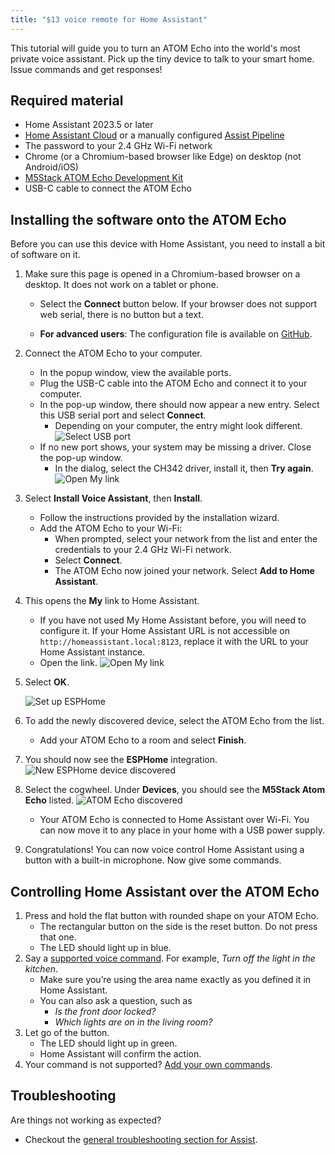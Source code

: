 ```yaml
---
title: "$13 voice remote for Home Assistant"
---
```


This tutorial will guide you to turn an ATOM Echo into the
world's most private voice assistant. Pick up the tiny device to talk to
your smart home. Issue commands and get responses!

<lite-youtube videoid="w6QxGdxVMJs" videotitle="$13 voice remote for Home Assistant
"></lite-youtube>

## Required material

* Home Assistant 2023.5 or later
* [Home Assistant Cloud](https://www.nabucasa.com) or a manually configured [Assist Pipeline](/voice_control/voice_remote_local_assistant)
* The password to your 2.4&nbsp;GHz Wi-Fi network
* Chrome (or a Chromium-based browser like Edge) on desktop (not Android/iOS) 
* [M5Stack ATOM Echo Development Kit](https://shop.m5stack.com/products/atom-echo-smart-speaker-dev-kit?ref=NabuCasa)
* USB-C cable to connect the ATOM Echo



## Installing the software onto the ATOM Echo

Before you can use this device with Home Assistant, you need to install a bit of software on it.

1. Make sure this page is opened in a Chromium-based browser on a desktop. It does not work on a tablet or phone.
   * Select the **Connect** button below. If your browser does not support web serial, there is no button but a text.

      <script type="module" src="https://unpkg.com/esp-web-tools@9/dist/web/install-button.js?module"></script>
      <esp-web-install-button manifest="https://firmware.esphome.io/voice-assistant/m5stack-atom-echo/manifest.json"></esp-web-install-button>
   * **For advanced users**: The configuration file is available on [GitHub](https://github.com/esphome/firmware/blob/main/voice-assistant/m5stack-atom-echo.yaml).

1. Connect the ATOM Echo to your computer.
   * In the popup window, view the available ports.
   * Plug the USB-C cable into the ATOM Echo and connect it to your computer.
   * In the pop-up window, there should now appear a new entry. Select this USB serial port and select **Connect**.
     * Depending on your computer, the entry might look different.
   ![Select USB port](/images/assist/esp32-atom-flash-select-port.png)
   * If no new port shows, your system may be missing a driver. Close the pop-up window.
     * In the dialog, select the CH342 driver, install it, then **Try again**.
   ![Open My link](/images/assist/esp32-atom-flash-no-port.png)
1. Select **Install Voice Assistant**, then **Install**.
     * Follow the instructions provided by the installation wizard.
     * Add the ATOM Echo to your Wi-Fi:
       * When prompted, select your network from the list and enter the credentials to your 2.4&nbsp;GHz Wi-Fi network.
       * Select **Connect**.
       * The ATOM Echo now joined your network. Select **Add to Home Assistant**.
1. This opens the **My** link to Home Assistant. 
   * If you have not used My Home Assistant before, you will need to configure it. If your Home Assistant URL is not accessible on `http://homeassistant.local:8123`, replace it with the URL to your Home Assistant instance.
   * Open the link.
   ![Open My link](/images/assist/esp32-atom-flash-06.png)
1. Select **OK**. 
   
   ![Set up ESPHome](/images/assist/esp32-atom-flash-07.png)
1. To add the newly discovered device, select the ATOM Echo from the list.
   * Add your ATOM Echo to a room and select **Finish**. 
1. You should now see the **ESPHome** integration.
   ![New ESPHome device discovered](/images/assist/m5stack-atom-echo-discovered-33.png)
1. Select the cogwheel. Under **Devices**, you should see the **M5Stack Atom Echo** listed.
   ![ATOM Echo discovered](/images/assist/m5stack-atom-echo-discovered-new-03.png)
   * Your ATOM Echo is connected to Home Assistant over Wi-Fi. You can now move it to any place in your home with a USB power supply. 
1. Congratulations! You can now voice control Home Assistant using a button with a built-in microphone. Now give some commands.

## Controlling Home Assistant over the ATOM Echo

1. Press and hold the flat button with rounded shape on your ATOM Echo.
   * The rectangular button on the side is the reset button. Do not press that one.
   * The LED should light up in blue.
1. Say a [supported voice command](/voice_control/builtin_sentences/). For example, *Turn off the light in the kitchen*.   
      * Make sure you’re using the area name exactly as you defined it in Home Assistant.
      * You can also ask a question, such as
          * *Is the front door locked?*
          * *Which lights are on in the living room?*
1. Let go of the button.
   * The LED should light up in green.
   * Home Assistant will confirm the action.
1. Your command is not supported? [Add your own commands](/integrations/conversation/).

## Troubleshooting

Are things not working as expected?

* Checkout the [general troubleshooting section for Assist](/voice_control/troubleshooting/).